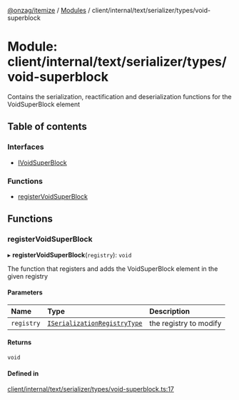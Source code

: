 [@onzag/itemize](../README.md) / [Modules](../modules.md) / client/internal/text/serializer/types/void-superblock

# Module: client/internal/text/serializer/types/void-superblock

Contains the serialization, reactification and deserialization functions
for the VoidSuperBlock element

## Table of contents

### Interfaces

- [IVoidSuperBlock](../interfaces/client_internal_text_serializer_types_void_superblock.IVoidSuperBlock.md)

### Functions

- [registerVoidSuperBlock](client_internal_text_serializer_types_void_superblock.md#registervoidsuperblock)

## Functions

### registerVoidSuperBlock

▸ **registerVoidSuperBlock**(`registry`): `void`

The function that registers and adds the VoidSuperBlock element in the given
registry

#### Parameters

| Name | Type | Description |
| :------ | :------ | :------ |
| `registry` | [`ISerializationRegistryType`](../interfaces/client_internal_text_serializer.ISerializationRegistryType.md) | the registry to modify |

#### Returns

`void`

#### Defined in

[client/internal/text/serializer/types/void-superblock.ts:17](https://github.com/onzag/itemize/blob/59702dd5/client/internal/text/serializer/types/void-superblock.ts#L17)

